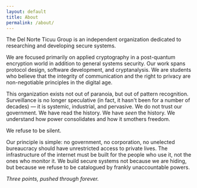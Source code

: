 ```yaml
---
layout: default
title: About
permalink: /about/
---
```


The Del Norte Ticuu Group is an independent organization dedicated to researching and developing secure systems.

We are focused primarily on applied cryptography in a post-quantum encryption world in addition to general systems security. Our work spans protocol design, software development, and cryptanalysis. We are students who believe that the integrity of communication and the right to privacy are non-negotiable principles in the digital age.

This organization exists not out of paranoia, but out of pattern recognition. Surveillance is no longer speculative (in fact, it hasn't been for a number of decades) &mdash; it is systemic, industrial, and pervasive.  We do not trust our government. We have read the history. We have *seen* the history. We understand how power consolidates and how it smothers freedom.

We refuse to be silent.

Our principle is simple: no government, no corporation, no unelected bureaucracy should have unrestricted access to private lives. The infrastructure of the internet must be built for the people who use it, not the ones who monitor it. We build secure systems not because we are hiding, but because we refuse to be catalogued by frankly unaccountable powers.

*Three points, pushed through forever.*